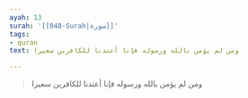```yaml
---
ayah: 13
surah: '[[048-Surah|سورة]]'
tags:
- quran
text: ومن لم يؤمن بالله ورسوله فإنا أعتدنا للكافرين سعيرا

---
```

> ومن لم يؤمن بالله ورسوله فإنا أعتدنا للكافرين سعيرا
